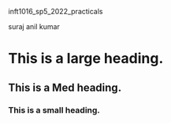 inft1016_sp5_2022_practicals

suraj anil kumar

# This is a large heading. 

## This is a Med heading.

### This is a small heading.
